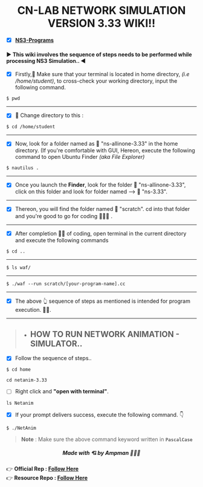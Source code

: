 
<h1 align="center">CN-LAB NETWORK SIMULATION VERSION 3.33 WIKI!!</h1>

- [x] **[NS3-Programs](https://amppmann.github.io/CN-Lab-Simulation/CN%20Lab%20MSE-Git/NS-3%20Programs.pdf)**


<div>
<h4>▶ This wiki involves the sequence of steps needs to be performed while processing NS3 Simulation.. ◀</h4>
</div>

- [x] Firstly,📝 Make sure that your terminal is located in home directory, *(i.e /home/student)*, to cross-check your working directory, input the following command.


```
$ pwd
```
<hr>

- [x] 📁 Change directory to this :

```
$ cd /home/student
```
<hr>

- [x]  Now, look for a folder named as 📁 "ns-allinone-3.33" in the home directory. (If you're comfortable with GUI, Hereon, execute the following command to open Ubuntu Finder *(aka File Explorer)*

```
$ nautilus .
```
<hr>

- [x] Once you launch the **Finder**, look for the folder 📁 "ns-allinone-3.33", click on this folder and look for folder named --> 📁 "ns-3.33".
<hr>

- [x] Thereon, you will find the folder named 📁 "scratch". cd into that folder and you're good to go for coding 👨🏻‍💻 .
<hr>

- [x] After completion 👍🏻 of coding, open terminal in the current directory and execute the following commands  
```
$ cd ..
```
<hr>

```
$ ls waf/
```
<hr>


```
$ ./waf --run scratch/[your-program-name].cc
```
<hr>

- [x] The above 👆 sequence of steps as mentioned is intended for program execution. 🙆‍♀️.
<hr>

> - ## HOW TO RUN NETWORK ANIMATION - SIMULATOR..

- [x] Follow the sequence of steps..

```
$ cd home
```

```
cd netanim-3.33
```

 - [ ] Right click and **"open with terminal"**.

```
ls Netanim
```

- [x] If your prompt delivers success, execute the following command. 👇

```
$ ./NetAnim
```

> **Note** : Make sure the above command keyword written in **`PascalCase`**

<div>
<h5 align="center">Made with 💘 by Ampman 👨🏻‍💻 </h5>
</div>

👉 **Official Rep   : [Follow Here](https://github.com/sachindsilva16)**
<br>
👉 **Resource Repo :  [Follow Here](https://github.com/amppmann)**




